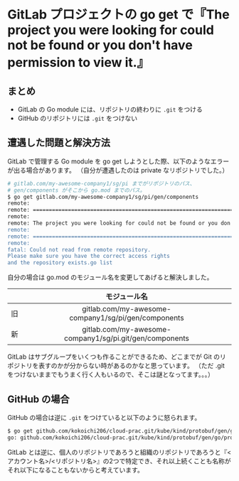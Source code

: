 # GitLab プロジェクトの go get で『The project you were looking for could not be found or you don't have permission to view it.』

## まとめ

- GitLab の Go module には、リポジトリの終わりに `.git` をつける
- GitHub のリポジトリには `.git` をつけない

## 遭遇した問題と解決方法

GitLab で管理する Go module を go get しようとした際、以下のようなエラーが出る場合があります。
（自分が遭遇したのは private なリポジトリでした。）

```sh
# gitlab.com/my-awesome-company1/sg/pi までがリポジトリのパス、
# gen/components がそこから go.mod までのパス。
$ go get gitlab.com/my-awesome-company1/sg/pi/gen/components
remote:
remote: ========================================================================
remote:
remote: The project you were looking for could not be found or you don't have permission to view it.
remote:
remote: ========================================================================
remote:
fatal: Could not read from remote repository.
Please make sure you have the correct access rights
and the repository exists.go list
```

自分の場合は go.mod のモジュール名を変更してあげると解決しました。

|  | モジュール名 |
| :---: | :---: |
| 旧 | gitlab.com/my-awesome-company1/sg/pi/gen/components | 
| 新 | gitlab.com/my-awesome-company1/sg/pi.git/gen/components | 

GitLab はサブグループをいくつも作ることができるため、どこまでが Git のリポジトリを表すのかが分からない時があるのかなと思っています。
（ただ .git をつけないままでもうまく行く人もいるので、そこは謎となってます。。。）

## GitHub の場合

GitHub の場合は逆に `.git` をつけていると以下のように怒られます。

``` sh
$ go get github.com/kokoichi206/cloud-prac.git/kube/kind/protobuf/gen/go/protobuf@e8400cb37cbe91162bd11d147ebaf4630f6c80de
go: github.com/kokoichi206/cloud-prac.git/kube/kind/protobuf/gen/go/protobuf@e8400cb37cbe91162bd11d147ebaf4630f6c80de: invalid version control suffix in github.com/ path
```

GitLab とは逆に、個人のリポジトリであろうと組織のリポジトリであろうと『<アカウント名>/<リポジトリ名>』の2つで特定でき、それ以上続くことも名称がそれ以下になることもないからと考えています。
